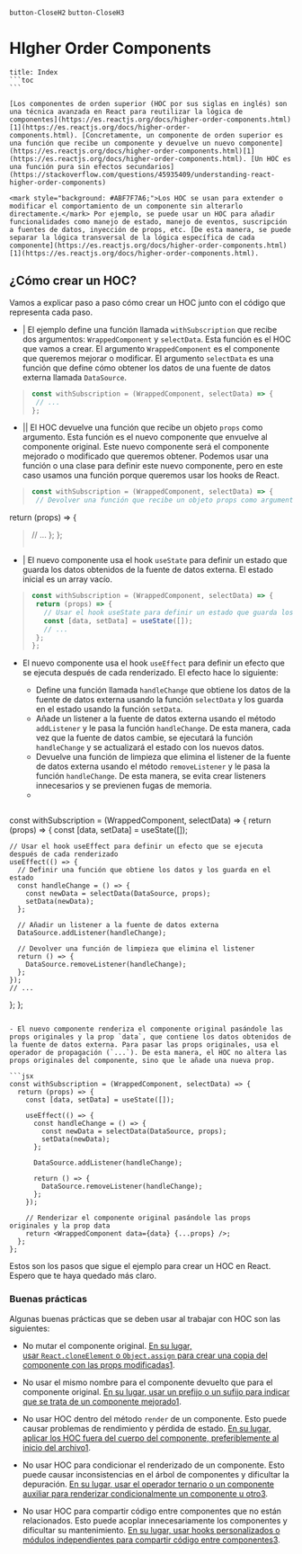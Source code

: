 
`button-CloseH2` `button-CloseH3`
# HIgher Order Components
````ad-info
title: Index
```toc
```
````

````ad-abstract
[Los componentes de orden superior (HOC por sus siglas en inglés) son una técnica avanzada en React para reutilizar la lógica de componentes](https://es.reactjs.org/docs/higher-order-components.html)[1](https://es.reactjs.org/docs/higher-order-components.html). [Concretamente, un componente de orden superior es una función que recibe un componente y devuelve un nuevo componente](https://es.reactjs.org/docs/higher-order-components.html)[1](https://es.reactjs.org/docs/higher-order-components.html). [Un HOC es una función pura sin efectos secundarios](https://stackoverflow.com/questions/45935409/understanding-react-higher-order-components)

<mark style="background: #ABF7F7A6;">Los HOC se usan para extender o modificar el comportamiento de un componente sin alterarlo directamente.</mark> Por ejemplo, se puede usar un HOC para añadir funcionalidades como manejo de estado, manejo de eventos, suscripción a fuentes de datos, inyección de props, etc. [De esta manera, se puede separar la lógica transversal de la lógica específica de cada componente](https://es.reactjs.org/docs/higher-order-components.html)[1](https://es.reactjs.org/docs/higher-order-components.html).
````
## ¿Cómo crear un HOC?
Vamos a explicar paso a paso cómo crear un HOC junto con el código que representa cada paso.



- | El ejemplo define una función llamada `withSubscription` que recibe dos argumentos: `WrappedComponent` y `selectData`. Esta función es el HOC que vamos a crear. El argumento `WrappedComponent` es el componente que queremos mejorar o modificar. El argumento `selectData` es una función que define cómo obtener los datos de una fuente de datos externa llamada `DataSource`.
>```jsx
>const withSubscription = (WrappedComponent, selectData) => {
>  // ...
>};
>```


- || El HOC devuelve una función que recibe un objeto `props` como argumento. Esta función es el nuevo componente que envuelve al componente original. Este nuevo componente será el componente mejorado o modificado que queremos obtener. Podemos usar una función o una clase para definir este nuevo componente, pero en este caso usamos una función porque queremos usar los hooks de React.
>```jsx
>const withSubscription = (WrappedComponent, selectData) => {
>  // Devolver una función que recibe un objeto props como argumento
  return (props) => {
  >  // ...
  >};
>};
>```

- | El nuevo componente usa el hook `useState` para definir un estado que guarda los datos obtenidos de la fuente de datos externa. El estado inicial es un array vacío.
>```jsx
>const withSubscription = (WrappedComponent, selectData) => {
>  return (props) => {
>    // Usar el hook useState para definir un estado que guarda los datos
>    const [data, setData] = useState([]);
>    // ...
>  };
>};
>```

- El nuevo componente usa el hook `useEffect` para definir un efecto que se ejecuta después de cada renderizado. El efecto hace lo siguiente:

  - Define una función llamada `handleChange` que obtiene los datos de la fuente de datos externa usando la función `selectData` y los guarda en el estado usando la función `setData`.
  - Añade un listener a la fuente de datos externa usando el método `addListener` y le pasa la función `handleChange`. De esta manera, cada vez que la fuente de datos cambie, se ejecutará la función `handleChange` y se actualizará el estado con los nuevos datos.
  - Devuelve una función de limpieza que elimina el listener de la fuente de datos externa usando el método `removeListener` y le pasa la función `handleChange`. De esta manera, se evita crear listeners innecesarios y se previenen fugas de memoria.
  - 
>```jsx
const withSubscription = (WrappedComponent, selectData) => {
  return (props) => {
    const [data, setData] = useState([]);

    // Usar el hook useEffect para definir un efecto que se ejecuta después de cada renderizado
    useEffect(() => {
      // Definir una función que obtiene los datos y los guarda en el estado
      const handleChange = () => {
        const newData = selectData(DataSource, props);
        setData(newData);
      };

      // Añadir un listener a la fuente de datos externa
      DataSource.addListener(handleChange);

      // Devolver una función de limpieza que elimina el listener
      return () => {
        DataSource.removeListener(handleChange);
      };
    });
    // ...
  };
};
```

- El nuevo componente renderiza el componente original pasándole las props originales y la prop `data`, que contiene los datos obtenidos de la fuente de datos externa. Para pasar las props originales, usa el operador de propagación (`...`). De esta manera, el HOC no altera las props originales del componente, sino que le añade una nueva prop.

```jsx
const withSubscription = (WrappedComponent, selectData) => {
  return (props) => {
    const [data, setData] = useState([]);

    useEffect(() => {
      const handleChange = () => {
        const newData = selectData(DataSource, props);
        setData(newData);
      };

      DataSource.addListener(handleChange);

      return () => {
        DataSource.removeListener(handleChange);
      };
    });

    // Renderizar el componente original pasándole las props originales y la prop data
    return <WrappedComponent data={data} {...props} />;
  };
};
```

Estos son los pasos que sigue el ejemplo para crear un HOC en React. Espero que te haya quedado más claro.
### Buenas prácticas
Algunas buenas prácticas que se deben usar al trabajar con HOC son las siguientes:

-   No mutar el componente original. [En su lugar, usar `React.cloneElement` o `Object.assign` para crear una copia del componente con las props modificadas](https://es.reactjs.org/docs/higher-order-components.html)[1](https://es.reactjs.org/docs/higher-order-components.html).
    
-   No usar el mismo nombre para el componente devuelto que para el componente original. [En su lugar, usar un prefijo o un sufijo para indicar que se trata de un componente mejorado](https://es.reactjs.org/docs/higher-order-components.html)[1](https://es.reactjs.org/docs/higher-order-components.html).
    
-   No usar HOC dentro del método `render` de un componente. Esto puede causar problemas de rendimiento y pérdida de estado. [En su lugar, aplicar los HOC fuera del cuerpo del componente, preferiblemente al inicio del archivo](https://es.reactjs.org/docs/higher-order-components.html)[1](https://es.reactjs.org/docs/higher-order-components.html).
    
-   No usar HOC para condicionar el renderizado de un componente. Esto puede causar inconsistencias en el árbol de componentes y dificultar la depuración. [En su lugar, usar el operador ternario o un componente auxiliar para renderizar condicionalmente un componente u otro](https://blog.logrocket.com/understanding-react-higher-order-components/)[3](https://blog.logrocket.com/understanding-react-higher-order-components/).
    
-   No usar HOC para compartir código entre componentes que no están relacionados. Esto puede acoplar innecesariamente los componentes y dificultar su mantenimiento. [En su lugar, usar hooks personalizados o módulos independientes para compartir código entre componentes](https://blog.logrocket.com/understanding-react-higher-order-components/)[3](https://blog.logrocket.com/understanding-react-higher-order-components/).
